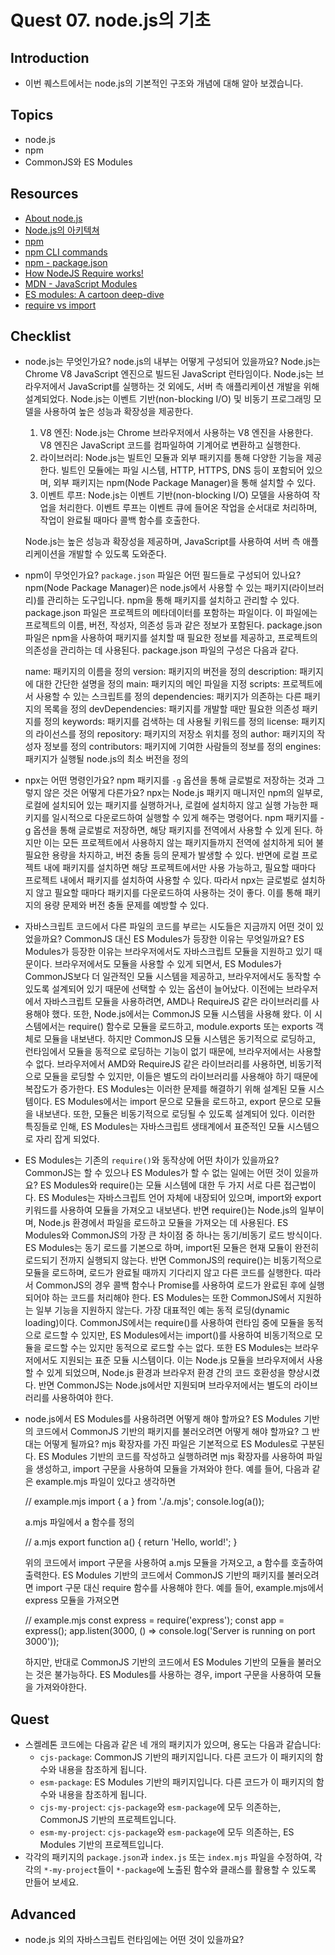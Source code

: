 # Quest 07. node.js의 기초

## Introduction

- 이번 퀘스트에서는 node.js의 기본적인 구조와 개념에 대해 알아 보겠습니다.

## Topics

- node.js
- npm
- CommonJS와 ES Modules

## Resources

- [About node.js](https://nodejs.org/ko/about/)
- [Node.js의 아키텍쳐](https://edu.goorm.io/learn/lecture/557/%ED%95%9C-%EB%88%88%EC%97%90-%EB%81%9D%EB%82%B4%EB%8A%94-node-js/lesson/174356/node-js%EC%9D%98-%EC%95%84%ED%82%A4%ED%85%8D%EC%B3%90)
- [npm](https://docs.npmjs.com/about-npm)
- [npm CLI commands](https://docs.npmjs.com/cli/v7/commands)
- [npm - package.json](https://docs.npmjs.com/cli/v7/configuring-npm/package-json)
- [How NodeJS Require works!](https://www.thirdrocktechkno.com/blog/how-nodejs-require-works)
- [MDN - JavaScript Modules](https://developer.mozilla.org/ko/docs/Web/JavaScript/Guide/Modules)
- [ES modules: A cartoon deep-dive](https://hacks.mozilla.org/2018/03/es-modules-a-cartoon-deep-dive/)
- [require vs import](https://www.geeksforgeeks.org/difference-between-node-js-require-and-es6-import-and-export/)

## Checklist

- node.js는 무엇인가요? node.js의 내부는 어떻게 구성되어 있을까요?
  Node.js는 Chrome V8 JavaScript 엔진으로 빌드된 JavaScript 런타임이다. Node.js는 브라우저에서 JavaScript를 실행하는 것 외에도, 서버 측 애플리케이션 개발을 위해 설계되었다. Node.js는 이벤트 기반(non-blocking I/O) 및 비동기 프로그래밍 모델을 사용하여 높은 성능과 확장성을 제공한다.

  1. V8 엔진: Node.js는 Chrome 브라우저에서 사용하는 V8 엔진을 사용한다. V8 엔진은 JavaScript 코드를 컴파일하여 기계어로 변환하고 실행한다.
  2. 라이브러리: Node.js는 빌트인 모듈과 외부 패키지를 통해 다양한 기능을 제공한다. 빌트인 모듈에는 파일 시스템, HTTP, HTTPS, DNS 등이 포함되어 있으며, 외부 패키지는 npm(Node Package Manager)을 통해 설치할 수 있다.
  3. 이벤트 루프: Node.js는 이벤트 기반(non-blocking I/O) 모델을 사용하여 작업을 처리한다. 이벤트 루프는 이벤트 큐에 들어온 작업을 순서대로 처리하며, 작업이 완료될 때마다 콜백 함수를 호출한다.

  Node.js는 높은 성능과 확장성을 제공하며, JavaScript를 사용하여 서버 측 애플리케이션을 개발할 수 있도록 도와준다.

- npm이 무엇인가요? `package.json` 파일은 어떤 필드들로 구성되어 있나요?
  npm(Node Package Manager)은 node.js에서 사용할 수 있는 패키지(라이브러리)를 관리하는 도구입니다. npm을 통해 패키지를 설치하고 관리할 수 있다.
  package.json 파일은 프로젝트의 메타데이터를 포함하는 파일이다. 이 파일에는 프로젝트의 이름, 버전, 작성자, 의존성 등과 같은 정보가 포함된다. package.json 파일은 npm을 사용하여 패키지를 설치할 때 필요한 정보를 제공하고, 프로젝트의 의존성을 관리하는 데 사용된다. package.json 파일의 구성은 다음과 같다.

  name: 패키지의 이름을 정의
  version: 패키지의 버전을 정의
  description: 패키지에 대한 간단한 설명을 정의
  main: 패키지의 메인 파일을 지정
  scripts: 프로젝트에서 사용할 수 있는 스크립트를 정의
  dependencies: 패키지가 의존하는 다른 패키지의 목록을 정의
  devDependencies: 패키지를 개발할 때만 필요한 의존성 패키지를 정의
  keywords: 패키지를 검색하는 데 사용될 키워드를 정의
  license: 패키지의 라이선스를 정의
  repository: 패키지의 저장소 위치를 정의
  author: 패키지의 작성자 정보를 정의
  contributors: 패키지에 기여한 사람들의 정보를 정의
  engines: 패키지가 실행될 node.js의 최소 버전을 정의

- npx는 어떤 명령인가요? npm 패키지를 `-g` 옵션을 통해 글로벌로 저장하는 것과 그렇지 않은 것은 어떻게 다른가요?
  npx는 Node.js 패키지 매니저인 npm의 일부로, 로컬에 설치되어 있는 패키지를 실행하거나, 로컬에 설치하지 않고 실행 가능한 패키지를 일시적으로 다운로드하여 실행할 수 있게 해주는 명령어다.
  npm 패키지를 -g 옵션을 통해 글로벌로 저장하면, 해당 패키지를 전역에서 사용할 수 있게 된다. 하지만 이는 모든 프로젝트에서 사용하지 않는 패키지들까지 전역에 설치하게 되어 불필요한 용량을 차지하고, 버전 충돌 등의 문제가 발생할 수 있다. 반면에 로컬 프로젝트 내에 패키지를 설치하면 해당 프로젝트에서만 사용 가능하고, 필요할 때마다 프로젝트 내에서 패키지를 설치하여 사용할 수 있다.
  따라서 npx는 글로벌로 설치하지 않고 필요할 때마다 패키지를 다운로드하여 사용하는 것이 좋다. 이를 통해 패키지의 용량 문제와 버전 충돌 문제를 예방할 수 있다.

- 자바스크립트 코드에서 다른 파일의 코드를 부르는 시도들은 지금까지 어떤 것이 있었을까요? CommonJS 대신 ES Modules가 등장한 이유는 무엇일까요?
  ES Modules가 등장한 이유는 브라우저에서도 자바스크립트 모듈을 지원하고 있기 때문이다. 브라우저에서도 모듈을 사용할 수 있게 되면서, ES Modules가 CommonJS보다 더 일관적인 모듈 시스템을 제공하고, 브라우저에서도 동작할 수 있도록 설계되어 있기 때문에 선택할 수 있는 옵션이 늘어났다.
  이전에는 브라우저에서 자바스크립트 모듈을 사용하려면, AMD나 RequireJS 같은 라이브러리를 사용해야 했다. 또한, Node.js에서는 CommonJS 모듈 시스템을 사용해 왔다. 이 시스템에서는 require() 함수로 모듈을 로드하고, module.exports 또는 exports 객체로 모듈을 내보낸다.
  하지만 CommonJS 모듈 시스템은 동기적으로 로딩하고, 런타임에서 모듈을 동적으로 로딩하는 기능이 없기 때문에, 브라우저에서는 사용할 수 없다. 브라우저에서 AMD와 RequireJS 같은 라이브러리를 사용하면, 비동기적으로 모듈을 로딩할 수 있지만, 이들은 별도의 라이브러리를 사용해야 하기 때문에 복잡도가 증가한다.
  ES Modules는 이러한 문제를 해결하기 위해 설계된 모듈 시스템이다. ES Modules에서는 import 문으로 모듈을 로드하고, export 문으로 모듈을 내보낸다. 또한, 모듈은 비동기적으로 로딩될 수 있도록 설계되어 있다. 이러한 특징들로 인해, ES Modules는 자바스크립트 생태계에서 표준적인 모듈 시스템으로 자리 잡게 되었다.

- ES Modules는 기존의 `require()`와 동작상에 어떤 차이가 있을까요? CommonJS는 할 수 있으나 ES Modules가 할 수 없는 일에는 어떤 것이 있을까요?
  ES Modules와 require()는 모듈 시스템에 대한 두 가지 서로 다른 접근법이다. ES Modules는 자바스크립트 언어 자체에 내장되어 있으며, import와 export 키워드를 사용하여 모듈을 가져오고 내보낸다. 반면 require()는 Node.js의 일부이며, Node.js 환경에서 파일을 로드하고 모듈을 가져오는 데 사용된다.
  ES Modules와 CommonJS의 가장 큰 차이점 중 하나는 동기/비동기 로드 방식이다. ES Modules는 동기 로드를 기본으로 하며, import된 모듈은 현재 모듈이 완전히 로드되기 전까지 실행되지 않는다. 반면 CommonJS의 require()는 비동기적으로 모듈을 로드하며, 로드가 완료될 때까지 기다리지 않고 다른 코드를 실행한다. 따라서 CommonJS의 경우 콜백 함수나 Promise를 사용하여 로드가 완료된 후에 실행되어야 하는 코드를 처리해야 한다.
  ES Modules는 또한 CommonJS에서 지원하는 일부 기능을 지원하지 않는다. 가장 대표적인 예는 동적 로딩(dynamic loading)이다. CommonJS에서는 require()를 사용하여 런타임 중에 모듈을 동적으로 로드할 수 있지만, ES Modules에서는 import()를 사용하여 비동기적으로 모듈을 로드할 수는 있지만 동적으로 로드할 수는 없다.
  또한 ES Modules는 브라우저에서도 지원되는 표준 모듈 시스템이다. 이는 Node.js 모듈을 브라우저에서 사용할 수 있게 되었으며, Node.js 환경과 브라우저 환경 간의 코드 호환성을 향상시켰다. 반면 CommonJS는 Node.js에서만 지원되며 브라우저에서는 별도의 라이브러리를 사용하여야 한다.

- node.js에서 ES Modules를 사용하려면 어떻게 해야 할까요? ES Modules 기반의 코드에서 CommonJS 기반의 패키지를 불러오려면 어떻게 해야 할까요? 그 반대는 어떻게 될까요?
  mjs 확장자를 가진 파일은 기본적으로 ES Modules로 구분된다. ES Modules 기반의 코드를 작성하고 실행하려면 mjs 확장자를 사용하여 파일을 생성하고, import 구문을 사용하여 모듈을 가져와야 한다. 예를 들어, 다음과 같은 example.mjs 파일이 있다고 생각하면

  // example.mjs
  import { a } from './a.mjs';
  console.log(a());

  a.mjs 파일에서 a 함수를 정의

  // a.mjs
  export function a() {
  return 'Hello, world!';
  }

  위의 코드에서 import 구문을 사용하여 a.mjs 모듈을 가져오고, a 함수를 호출하여 출력한다.
  ES Modules 기반의 코드에서 CommonJS 기반의 패키지를 불러오려면 import 구문 대신 require 함수를 사용해야 한다. 예를 들어, example.mjs에서 express 모듈을 가져오면

  // example.mjs
  const express = require('express');
  const app = express();
  app.listen(3000, () => console.log('Server is running on port 3000'));

  하지만, 반대로 CommonJS 기반의 코드에서 ES Modules 기반의 모듈을 불러오는 것은 불가능하다. ES Modules를 사용하는 경우, import 구문을 사용하여 모듈을 가져와야한다.

## Quest

- 스켈레톤 코드에는 다음과 같은 네 개의 패키지가 있으며, 용도는 다음과 같습니다:
  - `cjs-package`: CommonJS 기반의 패키지입니다. 다른 코드가 이 패키지의 함수와 내용을 참조하게 됩니다.
  - `esm-package`: ES Modules 기반의 패키지입니다. 다른 코드가 이 패키지의 함수와 내용을 참조하게 됩니다.
  - `cjs-my-project`: `cjs-package`와 `esm-package`에 모두 의존하는, CommonJS 기반의 프로젝트입니다.
  - `esm-my-project`: `cjs-package`와 `esm-package`에 모두 의존하는, ES Modules 기반의 프로젝트입니다.
- 각각의 패키지의 `package.json`과 `index.js` 또는 `index.mjs` 파일을 수정하여, 각각의 `*-my-project`들이 `*-package`에 노출된 함수와 클래스를 활용할 수 있도록 만들어 보세요.

## Advanced

- node.js 외의 자바스크립트 런타임에는 어떤 것이 있을까요?

